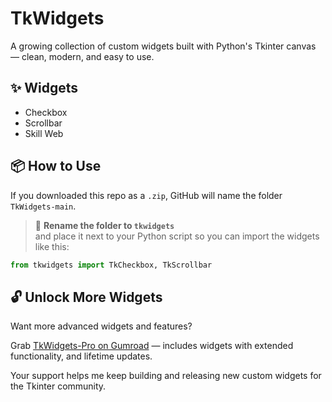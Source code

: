# TkWidgets

A growing collection of custom widgets built with Python's Tkinter canvas — clean, modern, and easy to use.

## ✨ Widgets

- Checkbox
- Scrollbar
- Skill Web

## 📦 How to Use

If you downloaded this repo as a `.zip`, GitHub will name the folder `TkWidgets-main`.

> 🔁 **Rename the folder to `tkwidgets`**  
> and place it next to your Python script so you can import the widgets like this:

```python
from tkwidgets import TkCheckbox, TkScrollbar
```

## 🔓 Unlock More Widgets

Want more advanced widgets and features?

Grab [TkWidgets-Pro on Gumroad](https://codequest3.gumroad.com/) — includes widgets with extended functionality, and lifetime updates.

Your support helps me keep building and releasing new custom widgets for the Tkinter community.

